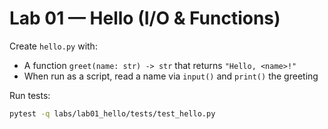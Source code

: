 # Lab 01 — Hello (I/O & Functions)

Create `hello.py` with:
- A function `greet(name: str) -> str` that returns `"Hello, <name>!"`
- When run as a script, read a name via `input()` and `print()` the greeting

Run tests:
```bash
pytest -q labs/lab01_hello/tests/test_hello.py
```
